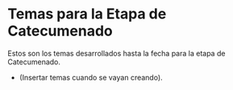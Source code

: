# Temas para la Etapa de Catecumenado

Estos son los temas desarrollados hasta la fecha para la etapa de Catecumenado.

- (Insertar temas cuando se vayan creando).
